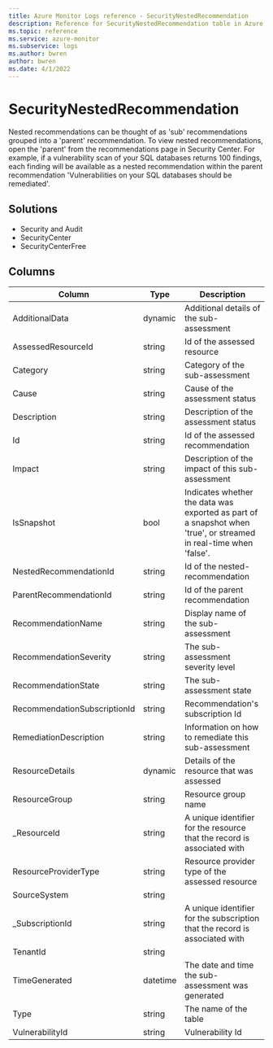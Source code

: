 ```yaml
---
title: Azure Monitor Logs reference - SecurityNestedRecommendation
description: Reference for SecurityNestedRecommendation table in Azure Monitor Logs.
ms.topic: reference
ms.service: azure-monitor
ms.subservice: logs
ms.author: bwren
author: bwren
ms.date: 4/1/2022
---
```


# SecurityNestedRecommendation

 Nested recommendations can be thought of as 'sub' recommendations grouped into a 'parent' recommendation. To view nested recommendations, open the 'parent' from the recommendations page in Security Center. For example, if a vulnerability scan of your SQL databases returns 100 findings, each finding will be available as a nested recommendation within the parent recommendation 'Vulnerabilities on your SQL databases should be remediated'.

## Solutions

- Security and Audit
- SecurityCenter
- SecurityCenterFree




## Columns

| Column | Type | Description |
| --- | --- | --- |
| AdditionalData | dynamic | Additional details of the sub-assessment |
| AssessedResourceId | string | Id of the assessed resource |
| Category | string | Category of the sub-assessment |
| Cause | string | Cause of the assessment status |
| Description | string | Description of the assessment status |
| Id | string | Id of the assessed recommendation |
| Impact | string | Description of the impact of this sub-assessment |
| IsSnapshot | bool | Indicates whether the data was exported as part of a snapshot when 'true', or streamed in real-time when 'false'. |
| NestedRecommendationId | string | Id of the nested-recommendation |
| ParentRecommendationId | string | Id of the parent recommendation |
| RecommendationName | string | Display name of the sub-assessment |
| RecommendationSeverity | string | The sub-assessment severity level |
| RecommendationState | string | The sub-assessment state |
| RecommendationSubscriptionId | string | Recommendation's subscription Id |
| RemediationDescription | string | Information on how to remediate this sub-assessment |
| ResourceDetails | dynamic | Details of the resource that was assessed |
| ResourceGroup | string | Resource group name |
| _ResourceId | string | A unique identifier for the resource that the record is associated with |
| ResourceProviderType | string | Resource provider type of the assessed resource |
| SourceSystem | string |  |
| _SubscriptionId | string | A unique identifier for the subscription that the record is associated with |
| TenantId | string |  |
| TimeGenerated | datetime | The date and time the sub-assessment was generated |
| Type | string | The name of the table |
| VulnerabilityId | string | Vulnerability Id |
